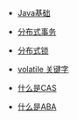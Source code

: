 * [Java基础](https://github.com/wangjianxiongwjx/JAVA/blob/master/java%20%E5%9F%BA%E7%A1%80.md) 

* [分布式事务](https://github.com/wangjianxiongwjx/JAVA/blob/master/%E5%88%86%E5%B8%83%E5%BC%8F%E4%BA%8B%E5%8A%A1/%E5%88%86%E5%B8%83%E5%BC%8F%E4%BA%8B%E5%8A%A1.md)
* [分布式锁](https://github.com/wangjianxiongwjx/JAVA/blob/master/%E5%88%86%E5%B8%83%E5%BC%8F%E9%94%81/%E5%88%86%E5%B8%83%E5%BC%8F%E9%94%81.md)

* [volatile 关键字]() 
* [什么是CAS]() 
* [什么是ABA]() 
